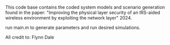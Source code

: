 This code base contains the coded system models and scenario generation found in the paper: "Improving the physical layer security of an IRS-aided wireless
environment by exploiting the network layer" 2024.

run main.m to generate parameters and run desired simulations.

All credit to: Flynn Dale
